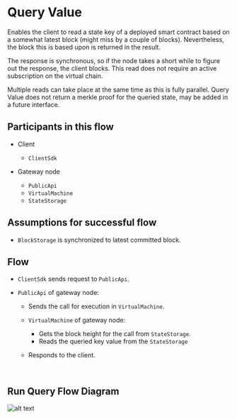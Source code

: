 # Query Value

Enables the client to read a state key of a deployed smart contract based on a somewhat latest block (might miss by a couple of blocks). Nevertheless, the block this is based upon is returned in the result.

The response is synchronous, so if the node takes a short while to figure out the response, the client blocks. This read does not require an active subscription on the virtual chain.

Multiple reads can take place at the same time as this is fully parallel. Query Value does not return a merkle proof for the queried state, may be added in a future interface.

## Participants in this flow

* Client
  * `ClientSdk`

* Gateway node
  * `PublicApi`
  * `VirtualMachine`
  * `StateStorage`

## Assumptions for successful flow

* `BlockStorage` is synchronized to latest committed block.

## Flow

* `ClientSdk` sends request to `PublicApi`.

* `PublicApi` of gateway node:
  * Sends the call for execution in `VirtualMachine`.

  * `VirtualMachine` of gateway node:
    * Gets the block height for the call from `StateStorage`.
    * Reads the queried key value from the `StateStorage`

  * Responds to the client.

&nbsp;
## Run Query Flow Diagram

![alt text][run_local_method_flow] <br/><br/>

[run_local_method_flow]: ../_img/run_local_method_flow.png "Call Method"

